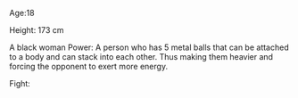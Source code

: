 Age:18

Height: 173 cm



A black woman 
Power: 
A person who has 5 metal balls that can be attached to a body and can stack into each other. Thus making them heavier and forcing the opponent to exert more energy.

Fight:
